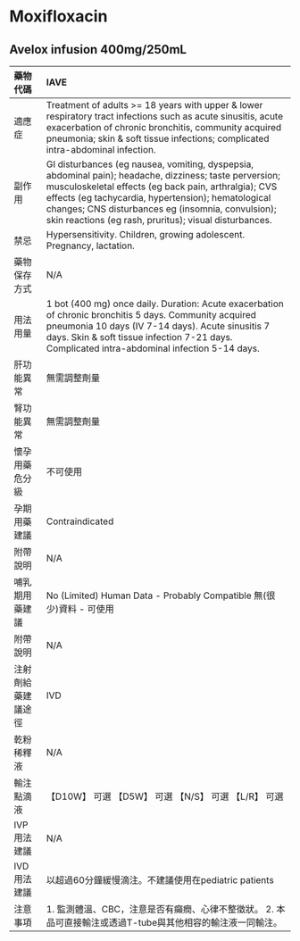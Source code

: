 # Moxifloxacin

## Avelox infusion 400mg/250mL

| 藥物代碼 | IAVE |
| :--- | :--- |
| 適應症 | Treatment of adults &gt;= 18 years with upper & lower respiratory tract infections such as acute sinusitis, acute exacerbation of chronic bronchitis, community acquired pneumonia; skin & soft tissue infections; complicated intra-abdominal infection. |
| 副作用 | GI disturbances \(eg nausea, vomiting, dyspepsia, abdominal pain\); headache, dizziness; taste perversion; musculoskeletal effects \(eg back pain, arthralgia\); CVS effects \(eg tachycardia, hypertension\); hematological changes; CNS disturbances eg \(insomnia, convulsion\); skin reactions \(eg rash, pruritus\); visual disturbances. |
| 禁忌 | Hypersensitivity. Children, growing adolescent. Pregnancy, lactation. |
| 藥物保存方式 | N/A |
| 用法用量 | 1 bot \(400 mg\) once daily. Duration: Acute exacerbation of chronic bronchitis 5 days. Community acquired pneumonia 10 days \(IV 7-14 days\). Acute sinusitis 7 days. Skin & soft tissue infection 7-21 days. Complicated intra-abdominal infection 5-14 days. |
| 肝功能異常 | 無需調整劑量 |
| 腎功能異常 | 無需調整劑量 |
| 懷孕用藥危分級 | 不可使用 |
| 孕期用藥建議 | Contraindicated |
| 附帶說明 | N/A |
| 哺乳期用藥建議 | No \(Limited\) Human Data - Probably Compatible 無\(很少\)資料 - 可使用 |
| 附帶說明 | N/A |
| 注射劑給藥建議途徑 | IVD |
| 乾粉稀釋液 | N/A |
| 輸注點滴液 | 【D10W】 可選  【D5W】 可選  【N/S】 可選  【L/R】 可選 |
| IVP 用法建議 | N/A |
| IVD 用法建議 | 以超過60分鐘緩慢滴注。不建議使用在pediatric patients |
| 注意事項 | 1. 監測體溫、CBC，注意是否有癲癇、心律不整徵狀。 2. 本品可直接輸注或透過T-tube與其他相容的輸注液一同輸注。 |

